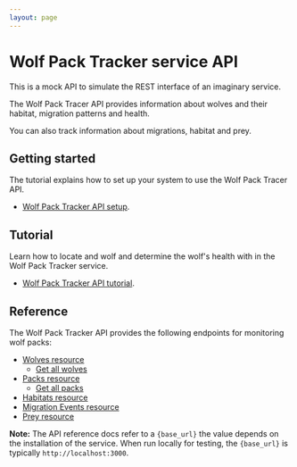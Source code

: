 ```yaml
---
layout: page
---
```


# Wolf Pack Tracker service API

This is a mock API to simulate the REST interface of an
imaginary service.

The Wolf Pack Tracer API provides information about wolves and their habitat, migration patterns and health.

You can also track information about migrations, habitat and prey. 

## Getting started

The tutorial explains how to set up your system to use the Wolf Pack Tracer API.

* [Wolf Pack Tracker API setup](getting-started.md).


## Tutorial

Learn how to locate and wolf and determine the wolf's health with in the Wolf Pack Tracker service. 

* [Wolf Pack Tracker API tutorial](tutorials/tutorials.md).

## Reference

The Wolf Pack Tracker API provides the following endpoints for monitoring wolf packs:

* [Wolves resource](api/wolves.md)
    * [Get all wolves](api/wolves-get-all.md)
* [Packs resource](api/packs.md)
    * [Get all packs](api/packs-get-all.md)
* [Habitats resource](api/habitats.md)
* [Migration Events resource](api/migration-events.md)
* [Prey resource](api/prey.md)

**Note:** The API reference docs refer to a `{base_url}` the value depends
on the installation of the service. 
When run locally for testing, the `{base_url}` is
typically  `http://localhost:3000`.
